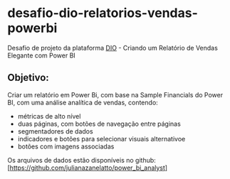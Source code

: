 # desafio-dio-relatorios-vendas-powerbi
Desafio de projeto da plataforma [DIO](https://web.dio.me/) - Criando um Relatório de Vendas Elegante com Power BI

## Objetivo:

Criar um relatório em Power Bi, com base na Sample Financials do Power BI, com uma análise analítica de vendas, contendo:
* métricas de alto nível
* duas páginas, com botões de navegação entre páginas
* segmentadores de dados
* indicadores e botões para selecionar visuais alternativoe
* botões com imagens associadas

Os arquivos de dados estão disponíveis no github: 
[https://github.com/julianazanelatto/power_bi_analyst]
